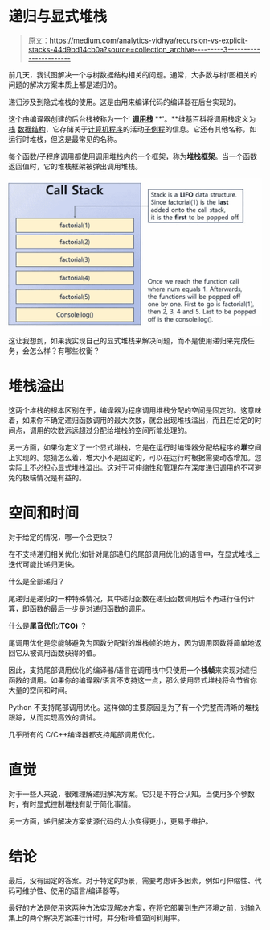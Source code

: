 # 递归与显式堆栈

> 原文：<https://medium.com/analytics-vidhya/recursion-vs-explicit-stacks-44d9bd14cb0a?source=collection_archive---------3----------------------->

前几天，我试图解决一个与树数据结构相关的问题。通常，大多数与树/图相关的问题的解决方案本质上都是递归的。

递归涉及到隐式堆栈的使用。这是由用来编译代码的编译器在后台实现的。

这个由编译器创建的后台栈被称为一个' [**调用栈**](https://en.wikipedia.org/wiki/Call_stack) **'。**维基百科将调用栈定义为[栈](https://en.wikipedia.org/wiki/Stack_(abstract_data_type)) [数据结构](https://en.wikipedia.org/wiki/Data_structure)，它存储关于[计算机程序](https://en.wikipedia.org/wiki/Computer_program)的活动[子例程](https://en.wikipedia.org/wiki/Subroutine)的信息。它还有其他名称，如运行时堆栈，但这是最常见的名称。

每个函数/子程序调用都使用调用堆栈内的一个框架，称为**堆栈框架**。当一个函数返回值时，它的堆栈框架被弹出调用堆栈。

![](img/94973d124b6e0d9c18e32f63a4d12f10.png)

这让我想到，如果我实现自己的显式堆栈来解决问题，而不是使用递归来完成任务，会怎么样？有哪些权衡？

# 堆栈溢出

这两个堆栈的根本区别在于，编译器为程序调用堆栈分配的空间是固定的。这意味着，如果你不确定递归函数调用的最大次数，就会出现堆栈溢出，而且在给定的时间点，调用的次数远远超过分配给堆栈的空间所能处理的。

另一方面，如果你定义了一个显式堆栈，它是在运行时编译器分配给程序的**堆**空间上实现的。您猜怎么着，堆大小不是固定的，可以在运行时根据需要动态增加。您实际上不必担心显式堆栈溢出。这对于可伸缩性和管理存在深度递归调用的不可避免的极端情况是有益的。

# 空间和时间

对于给定的情况，哪一个会更快？

在不支持递归相关优化(如针对尾部递归的尾部调用优化)的语言中，在显式堆栈上迭代可能比递归更快。

什么是全部递归？

尾递归是递归的一种特殊情况，其中递归函数在递归函数调用后不再进行任何计算，即函数的最后一步是对递归函数的调用。

什么是**尾音优化(TCO)** ？

尾调用优化是您能够避免为函数分配新的堆栈帧的地方，因为调用函数将简单地返回它从被调用函数获得的值。

因此，支持尾部调用优化的编译器/语言在调用栈中只使用一个**栈帧**来实现对递归函数的调用。如果你的编译器/语言不支持这一点，那么使用显式堆栈将会节省你大量的空间和时间。

Python 不支持尾部调用优化。这样做的主要原因是为了有一个完整而清晰的堆栈跟踪，从而实现高效的调试。

几乎所有的 C/C++编译器都支持尾部调用优化。

# 直觉

对于一些人来说，很难理解递归解决方案。它只是不符合认知。当使用多个参数时，有时显式控制堆栈有助于简化事情。

另一方面，递归解决方案使源代码的大小变得更小，更易于维护。

# 结论

最后，没有固定的答案。对于特定的场景，需要考虑许多因素，例如可伸缩性、代码可维护性、使用的语言/编译器等。

最好的方法是使用这两种方法实现解决方案，在将它部署到生产环境之前，对输入集上的两个解决方案进行计时，并分析峰值空间利用率。